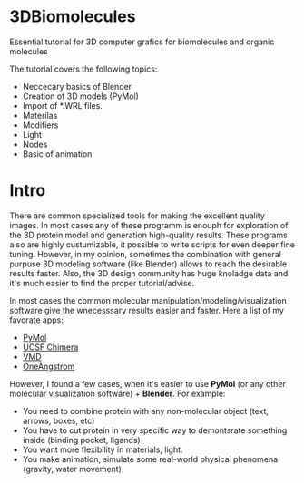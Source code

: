 # 3DBiomolecules
Essential tutorial for 3D computer grafics for biomolecules and organic molecules

The tutorial covers the following topics:
- Neccecary basics of Blender
- Creation of 3D models (PyMol)
- Import of \*.WRL files.
- Materilas 
- Modifiers
- Light
- Nodes 
- Basic of animation

# Intro

There are common specialized tools for making the excellent quality images. In most cases any of these programm is enouph for exploration of the 3D protein model and generation high-quality results. These programs also are highly custumizable, it possible to write scripts for even deeper fine tuning.
However, in my opinion, sometimes the combination with general purpuse 3D modeling software (like Blender) allows to reach the desirable results faster. Also, the 3D design community has huge knoladge data and it's much easier to find the proper tutorial/advise.

In most cases the common molecular manipulation/modeling/visualization software give the wnecesssary results easier and faster. Here a list of my favorate apps:

- [PyMol](https://github.com/schrodinger/pymol-open-source)
- [UCSF Chimera ](https://www.cgl.ucsf.edu/chimera/)
- [VMD](https://www.ks.uiuc.edu/Research/vmd/)
- [OneAngstrom](https://www.oneangstrom.com/)

However, I found a few cases, when it's easier to use **PyMol** (or any other molecular visualization software) + **Blender**. For example:

- You need to combine protein with any non-molecular object (text, arrows, boxes, etc)
- You have to cut protein in very specific way to demontsrate something inside (binding pocket, ligands)
- You want more flexibility in materials, light.
- You make animation, simulate some real-world physical phenomena (gravity, water movement)



